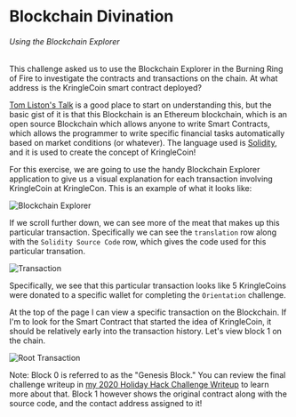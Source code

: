 # Blockchain Divination
###### Using the Blockchain Explorer

This challenge asked us to use the Blockchain Explorer in the Burning Ring of Fire to investigate the contracts and transactions on the chain. At what address is the KringleCoin smart contract deployed?

[Tom Liston's Talk](https://www.youtube.com/watch?v=r3zj9DPC8VY) is a good place to start on understanding this, but the basic gist of it is that this Blockchain is an Ethereum blockchain, which is an open source Blockchain which allows anyone to write Smart Contracts, which allows the programmer to write specific financial tasks automatically based on market conditions (or whatever). The language used is [Solidity](https://learnxinyminutes.com/docs/solidity/), and it is used to create the concept of KringleCoin!

For this exercise, we are going to use the handy Blockchain Explorer application to give us a visual explanation for each transaction involving KringleCoin at KringleCon. This is an example of what it looks like:

![Blockchain Explorer](/img/burning/blockchainexplorer.png)

If we scroll further down, we can see more of the meat that makes up this particular transaction. Specifically we can see the `translation` row along with the `Solidity Source Code` row, which gives the code used for this particular transation.

![Transaction](/img/burning/transaction.png)

Specifically, we see that this particular transaction looks like 5 KringleCoins were donated to a specific wallet for completing the `Orientation` challenge.

At the top of the page I can view a specific transaction on the Blockchain. If I'm to look for the Smart Contract that started the idea of KringleCoin, it should be relatively early into the transaction history. Let's view block 1 on the chain.

![Root Transaction](/img/burning/roottransaction.png)

Note: Block 0 is referred to as the "Genesis Block." You can review the final challenge writeup in [my 2020 Holiday Hack Challenge Writeup](https://hhc2020.agrohacksstuff.io/#obj11a/) to learn more about that. Block 1 however shows the original contract along with the source code, and the contact address assigned to it!

